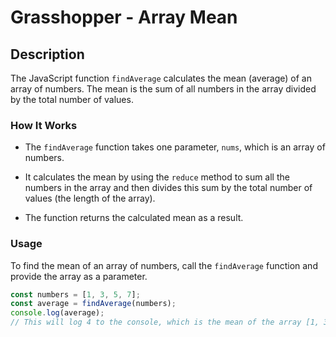 # Grasshopper - Array Mean

## Description

The JavaScript function `findAverage` calculates the mean (average) of an array of numbers. The mean is the sum of all numbers in the array divided by the total number of values.

### How It Works

- The `findAverage` function takes one parameter, `nums`, which is an array of numbers.

- It calculates the mean by using the `reduce` method to sum all the numbers in the array and then divides this sum by the total number of values (the length of the array).

- The function returns the calculated mean as a result.

### Usage

To find the mean of an array of numbers, call the `findAverage` function and provide the array as a parameter.

```javascript
const numbers = [1, 3, 5, 7];
const average = findAverage(numbers);
console.log(average);
// This will log 4 to the console, which is the mean of the array [1, 3, 5, 7].
